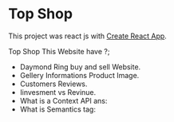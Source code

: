 # Top Shop

This project was react js with [Create React App](https://subtle-moxie-5dab89.netlify.app/).


Top Shop This Website have ?;
- Daymond Ring buy and sell Website.
- Gellery Informations Product Image.
- Customers Reviews.
- Iinvesment vs Revinue.
- What is a Context API ans:
- What is Semantics tag:



